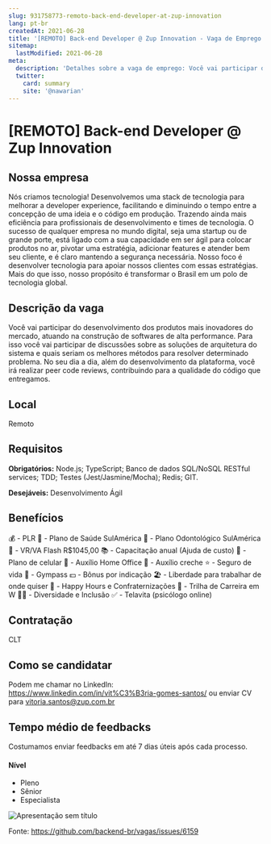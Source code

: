 ```yaml
---
slug: 931758773-remoto-back-end-developer-at-zup-innovation
lang: pt-br
createdAt: 2021-06-28
title: '[REMOTO] Back-end Developer @ Zup Innovation - Vaga de Emprego'
sitemap:
  lastModified: 2021-06-28
meta:
  description: 'Detalhes sobre a vaga de emprego: Você vai participar do desenvolvimento dos produtos mais inovadores do mercado, atuando na construção de softwares de alta performance. Para isso você vai participar de discussões sobre as soluções de arquitetura do sistema e quais seriam os melhores métodos para resolver determinado problema. No seu dia a dia, além do desenvolvimento da plataforma, você irá realizar peer code reviews, contribuindo para a qualidade do código que entregamos.'
  twitter:
    card: summary
    site: '@nawarian'
---
```


# [REMOTO] Back-end Developer @ Zup Innovation

## Nossa empresa
Nós criamos tecnologia!
Desenvolvemos uma stack de tecnologia para melhorar a developer experience, facilitando e diminuindo o tempo entre a concepção de uma ideia e o código em produção. Trazendo ainda mais eficiência para profissionais de desenvolvimento e times de tecnologia.
O sucesso de qualquer empresa no mundo digital, seja uma startup ou de grande porte, está ligado com a sua capacidade em ser ágil para colocar produtos no ar, pivotar uma estratégia, adicionar features e atender bem seu cliente, e é claro mantendo a segurança necessária.
Nosso foco é desenvolver tecnologia para apoiar nossos clientes com essas estratégias. Mais do que isso, nosso propósito é transformar o Brasil em um polo de tecnologia global.

## Descrição da vaga
Você vai participar do desenvolvimento dos produtos mais inovadores do mercado, atuando na construção de softwares de alta performance. Para isso você vai participar de discussões sobre as soluções de arquitetura do sistema e quais seriam os melhores métodos para resolver determinado problema. No seu dia a dia, além do desenvolvimento da plataforma, você irá realizar peer code reviews, contribuindo para a qualidade do código que entregamos.


## Local
Remoto

## Requisitos

**Obrigatórios:**
Node.js;
TypeScript;
Banco de dados SQL/NoSQL
RESTful services;
TDD;
Testes (Jest/Jasmine/Mocha);
Redis;
GIT.

**Desejáveis:**
Desenvolvimento Ágil

## Benefícios
💰 - PLR
💊 - Plano de Saúde SulAmérica
🦷 - Plano Odontológico SulAmérica
🍝 - VR/VA Flash R$1045,00
📚 - Capacitação anual (Ajuda de custo)
📱 - Plano de celular
🏡 - Auxílio Home Office
👶 - Auxílio creche
⭐ - Seguro de vida
💪 - Gympass
💵 - Bônus por indicação
🏖️ - Liberdade para trabalhar de onde quiser
🍻 - Happy Hours e Confraternizações
🔀 - Trilha de Carreira em W
👨‍🦽 - Diversidade e Inclusão
✅ - Telavita (psicólogo online)


## Contratação
CLT

## Como se candidatar
Podem me chamar no LinkedIn: https://www.linkedin.com/in/vit%C3%B3ria-gomes-santos/ ou enviar CV para vitoria.santos@zup.com.br

## Tempo médio de feedbacks
Costumamos enviar feedbacks em até 7 dias úteis após cada processo.

#### Nível
- Pleno
- Sênior
- Especialista

![Apresentação sem título](https://user-images.githubusercontent.com/70250442/123673448-db983e80-d816-11eb-8787-c0dda798b815.jpg)



Fonte: https://github.com/backend-br/vagas/issues/6159